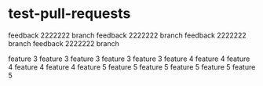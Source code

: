 # test-pull-requests
feedback 2222222 branch 
feedback 2222222 branch 
feedback 2222222 branch 
feedback 2222222 branch 

feature 3 feature 3 feature 3 feature 3 feature 3 
feature 4 feature 4 feature 4 feature 4 feature 4 
feature 5 feature 5 feature 5 feature 5 feature 5 feature 5 